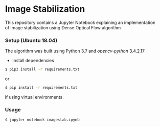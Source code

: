 # Image Stabilization

This repository contains a Jupyter Notebook explaining an implementation of image stabilization using Dense Optical Flow algorithm

### Setup (Ubuntu 18.04)
The algorithm was built using Python 3.7 and *opencv-python* 3.4.2.17

- Install dependencies
```sh
$ pip3 install -r requirements.txt
```
or
```sh
$ pip install -r requirements.txt
```
if using virtual environments.

### Usage

```sh
$ jupyter notebook imagestab.ipynb
```
